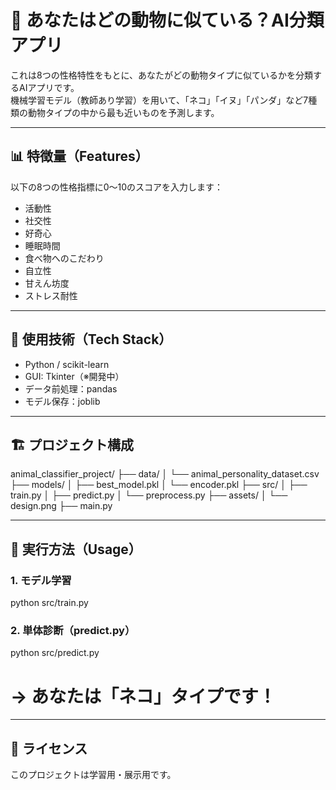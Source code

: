 # 🐾 あなたはどの動物に似ている？AI分類アプリ

これは8つの性格特性をもとに、あなたがどの動物タイプに似ているかを分類するAIアプリです。  
機械学習モデル（教師あり学習）を用いて、「ネコ」「イヌ」「パンダ」など7種類の動物タイプの中から最も近いものを予測します。

---

## 📊 特徴量（Features）

以下の8つの性格指標に0〜10のスコアを入力します：

- 活動性  
- 社交性  
- 好奇心  
- 睡眠時間  
- 食べ物へのこだわり  
- 自立性  
- 甘えん坊度  
- ストレス耐性

---

## 🧠 使用技術（Tech Stack）

- Python / scikit-learn  
- GUI: Tkinter（※開発中）  
- データ前処理：pandas  
- モデル保存：joblib  

---

## 🏗️ プロジェクト構成

animal_classifier_project/
├── data/
│   └── animal_personality_dataset.csv
├── models/
│   ├── best_model.pkl
│   └── encoder.pkl
├── src/
│   ├── train.py
│   ├── predict.py
│   └── preprocess.py
├── assets/
│   └── design.png
├── main.py


---

## 🚀 実行方法（Usage）

### 1. モデル学習

python src/train.py

### 2. 単体診断（predict.py）


python src/predict.py
# → あなたは「ネコ」タイプです！


---


## 📄 ライセンス

このプロジェクトは学習用・展示用です。
